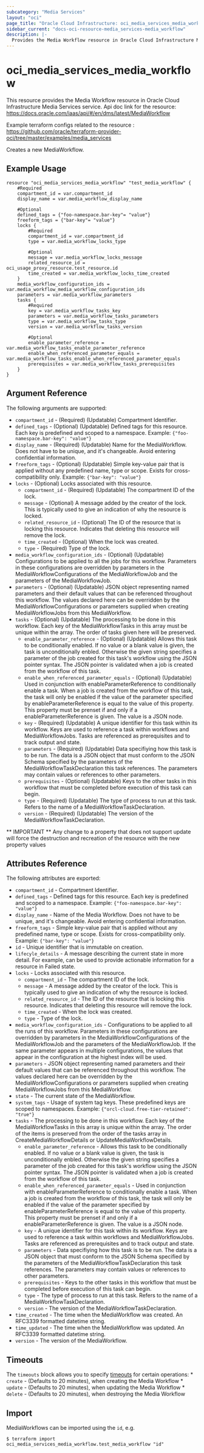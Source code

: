 ```yaml
---
subcategory: "Media Services"
layout: "oci"
page_title: "Oracle Cloud Infrastructure: oci_media_services_media_workflow"
sidebar_current: "docs-oci-resource-media_services-media_workflow"
description: |-
  Provides the Media Workflow resource in Oracle Cloud Infrastructure Media Services service
---
```


# oci_media_services_media_workflow
This resource provides the Media Workflow resource in Oracle Cloud Infrastructure Media Services service.
Api doc link for the resource: https://docs.oracle.com/iaas/api/#/en/dms/latest/MediaWorkflow

Example terraform configs related to the resource : https://github.com/oracle/terraform-provider-oci/tree/master/examples/media_services

Creates a new MediaWorkflow.


## Example Usage

```hcl
resource "oci_media_services_media_workflow" "test_media_workflow" {
	#Required
	compartment_id = var.compartment_id
	display_name = var.media_workflow_display_name

	#Optional
	defined_tags = {"foo-namespace.bar-key"= "value"}
	freeform_tags = {"bar-key"= "value"}
	locks {
		#Required
		compartment_id = var.compartment_id
		type = var.media_workflow_locks_type

		#Optional
		message = var.media_workflow_locks_message
		related_resource_id = oci_usage_proxy_resource.test_resource.id
		time_created = var.media_workflow_locks_time_created
	}
	media_workflow_configuration_ids = var.media_workflow_media_workflow_configuration_ids
	parameters = var.media_workflow_parameters
	tasks {
		#Required
		key = var.media_workflow_tasks_key
		parameters = var.media_workflow_tasks_parameters
		type = var.media_workflow_tasks_type
		version = var.media_workflow_tasks_version

		#Optional
		enable_parameter_reference = var.media_workflow_tasks_enable_parameter_reference
		enable_when_referenced_parameter_equals = var.media_workflow_tasks_enable_when_referenced_parameter_equals
		prerequisites = var.media_workflow_tasks_prerequisites
	}
}
```

## Argument Reference

The following arguments are supported:

* `compartment_id` - (Required) (Updatable) Compartment Identifier.
* `defined_tags` - (Optional) (Updatable) Defined tags for this resource. Each key is predefined and scoped to a namespace. Example: `{"foo-namespace.bar-key": "value"}` 
* `display_name` - (Required) (Updatable) Name for the MediaWorkflow. Does not have to be unique, and it's changeable. Avoid entering confidential information.
* `freeform_tags` - (Optional) (Updatable) Simple key-value pair that is applied without any predefined name, type or scope. Exists for cross-compatibility only. Example: `{"bar-key": "value"}` 
* `locks` - (Optional) Locks associated with this resource.
	* `compartment_id` - (Required) (Updatable) The compartment ID of the lock.
	* `message` - (Optional) A message added by the creator of the lock. This is typically used to give an indication of why the resource is locked. 
	* `related_resource_id` - (Optional) The ID of the resource that is locking this resource. Indicates that deleting this resource will remove the lock. 
	* `time_created` - (Optional) When the lock was created.
	* `type` - (Required) Type of the lock.
* `media_workflow_configuration_ids` - (Optional) (Updatable) Configurations to be applied to all the jobs for this workflow. Parameters in these configurations are overridden by parameters in the MediaWorkflowConfigurations of the MediaWorkflowJob and the parameters of the MediaWorkflowJob. 
* `parameters` - (Optional) (Updatable) JSON object representing named parameters and their default values that can be referenced throughout this workflow. The values declared here can be overridden by the MediaWorkflowConfigurations or parameters supplied when creating MediaWorkflowJobs from this MediaWorkflow. 
* `tasks` - (Optional) (Updatable) The processing to be done in this workflow. Each key of the MediaWorkflowTasks in this array must be unique within the array. The order of tasks given here will be preserved. 
	* `enable_parameter_reference` - (Optional) (Updatable) Allows this task to be conditionally enabled.  If no value or a blank value is given, the task is unconditionally enbled.  Otherwise the given string specifies a parameter of the job created for this task's workflow using the JSON pointer syntax. The JSON pointer is validated when a job is created from the workflow of this task. 
	* `enable_when_referenced_parameter_equals` - (Optional) (Updatable) Used in conjunction with enableParameterReference to conditionally enable a task.  When a job is created from the workflow of this task, the task will only be enabled if the value of the parameter specified by enableParameterReference is equal to the value of this property. This property must be prenset if and only if a enableParameterReference is given. The value is a JSON node. 
	* `key` - (Required) (Updatable) A unique identifier for this task within its workflow. Keys are used to reference a task within workflows and MediaWorkflowJobs. Tasks are referenced as prerequisites and to track output and state. 
	* `parameters` - (Required) (Updatable) Data specifiying how this task is to be run. The data is a JSON object that must conform to the JSON Schema specified by the parameters of the MediaWorkflowTaskDeclaration this task references. The parameters may contain values or references to other parameters. 
	* `prerequisites` - (Optional) (Updatable) Keys to the other tasks in this workflow that must be completed before execution of this task can begin. 
	* `type` - (Required) (Updatable) The type of process to run at this task. Refers to the name of a MediaWorkflowTaskDeclaration. 
	* `version` - (Required) (Updatable) The version of the MediaWorkflowTaskDeclaration.


** IMPORTANT **
Any change to a property that does not support update will force the destruction and recreation of the resource with the new property values

## Attributes Reference

The following attributes are exported:

* `compartment_id` - Compartment Identifier.
* `defined_tags` - Defined tags for this resource. Each key is predefined and scoped to a namespace. Example: `{"foo-namespace.bar-key": "value"}` 
* `display_name` - Name of the Media Workflow. Does not have to be unique, and it's changeable. Avoid entering confidential information.
* `freeform_tags` - Simple key-value pair that is applied without any predefined name, type or scope. Exists for cross-compatibility only. Example: `{"bar-key": "value"}` 
* `id` - Unique identifier that is immutable on creation.
* `lifecyle_details` - A message describing the current state in more detail. For example, can be used to provide actionable information for a resource in Failed state.
* `locks` - Locks associated with this resource.
	* `compartment_id` - The compartment ID of the lock.
	* `message` - A message added by the creator of the lock. This is typically used to give an indication of why the resource is locked. 
	* `related_resource_id` - The ID of the resource that is locking this resource. Indicates that deleting this resource will remove the lock. 
	* `time_created` - When the lock was created.
	* `type` - Type of the lock.
* `media_workflow_configuration_ids` - Configurations to be applied to all the runs of this workflow. Parameters in these configurations are overridden by parameters in the MediaWorkflowConfigurations of the MediaWorkflowJob and the parameters of the MediaWorkflowJob. If the same parameter appears in multiple configurations, the values that appear in the configuration at the highest index will be used. 
* `parameters` - JSON object representing named parameters and their default values that can be referenced throughout this workflow. The values declared here can be overridden by the MediaWorkflowConfigurations or parameters supplied when creating MediaWorkflowJobs from this MediaWorkflow. 
* `state` - The current state of the MediaWorkflow.
* `system_tags` - Usage of system tag keys. These predefined keys are scoped to namespaces. Example: `{"orcl-cloud.free-tier-retained": "true"}` 
* `tasks` - The processing to be done in this workflow. Each key of the MediaWorkflowTasks in this array is unique within the array.  The order of the items is preserved from the order of the tasks array in CreateMediaWorkflowDetails or UpdateMediaWorkflowDetails. 
	* `enable_parameter_reference` - Allows this task to be conditionally enabled.  If no value or a blank value is given, the task is unconditionally enbled.  Otherwise the given string specifies a parameter of the job created for this task's workflow using the JSON pointer syntax. The JSON pointer is validated when a job is created from the workflow of this task. 
	* `enable_when_referenced_parameter_equals` - Used in conjunction with enableParameterReference to conditionally enable a task.  When a job is created from the workflow of this task, the task will only be enabled if the value of the parameter specified by enableParameterReference is equal to the value of this property. This property must be prenset if and only if a enableParameterReference is given. The value is a JSON node. 
	* `key` - A unique identifier for this task within its workflow. Keys are used to reference a task within workflows and MediaWorkflowJobs. Tasks are referenced as prerequisites and to track output and state. 
	* `parameters` - Data specifiying how this task is to be run. The data is a JSON object that must conform to the JSON Schema specified by the parameters of the MediaWorkflowTaskDeclaration this task references. The parameters may contain values or references to other parameters. 
	* `prerequisites` - Keys to the other tasks in this workflow that must be completed before execution of this task can begin. 
	* `type` - The type of process to run at this task. Refers to the name of a MediaWorkflowTaskDeclaration. 
	* `version` - The version of the MediaWorkflowTaskDeclaration.
* `time_created` - The time when the MediaWorkflow was created. An RFC3339 formatted datetime string.
* `time_updated` - The time when the MediaWorkflow was updated. An RFC3339 formatted datetime string.
* `version` - The version of the MediaWorkflow.

## Timeouts

The `timeouts` block allows you to specify [timeouts](https://registry.terraform.io/providers/oracle/oci/latest/docs/guides/changing_timeouts) for certain operations:
	* `create` - (Defaults to 20 minutes), when creating the Media Workflow
	* `update` - (Defaults to 20 minutes), when updating the Media Workflow
	* `delete` - (Defaults to 20 minutes), when destroying the Media Workflow


## Import

MediaWorkflows can be imported using the `id`, e.g.

```
$ terraform import oci_media_services_media_workflow.test_media_workflow "id"
```

